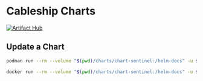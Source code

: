 # Cableship Charts

[![Artifact Hub](https://img.shields.io/endpoint?url=https://artifacthub.io/badge/repository/cableship)](https://artifacthub.io/packages/search?repo=cableship)

## Update a Chart
```sh
podman run --rm --volume "$(pwd)/charts/chart-sentinel:/helm-docs" -u $(id -u) docker.io/jnorwood/helm-docs:latest
```
```sh
docker run --rm --volume "$(pwd)/charts/chart-sentinel:/helm-docs" -u $(id -u) jnorwood/helm-docs:latest
```
